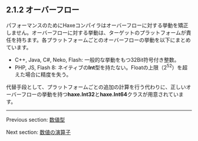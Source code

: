 ## 2.1.2 オーバーフロー

パフォーマンスのためにHaxeコンパイラはオーバーフローに対する挙動を矯正しません。オーバーフローに対する挙動は、ターゲットのプラットフォームが責任を持ちます。各プラットフォームごとのオーバーフローの挙動を以下にまとめています。

* C++, Java, C#, Neko, Flash: 一般的な挙動をもつ32Bit符号付き整数。
* PHP, JS, Flash 8: ネイティブの**Int**型を持たない。Floatの上限（2<sup>52</sup>）を超えた場合に精度を失う。

代替手段として、プラットフォームごとの追加の計算を行う代わりに、正しいオーバーフローの挙動を持つ**haxe.Int32**と**haxe.Int64**クラスが用意されています。

---

Previous section: [数値型](types-numeric-types.md)

Next section: [数値の演算子](types-numeric-operators.md)